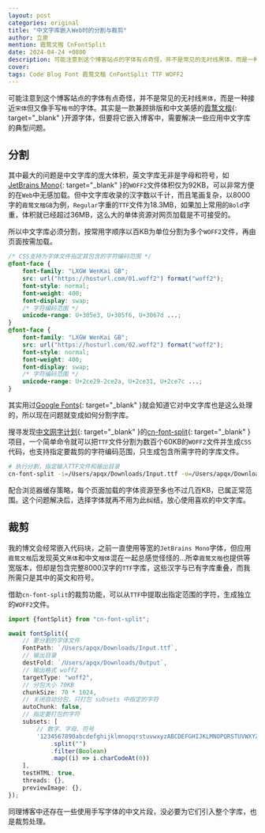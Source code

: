 ```yaml
---
layout: post
categories: original
title: "中文字库嵌入Web时的分割与裁剪"
author: 立泉
mention: 霞鹜文楷 CnFontSplit
date: 2024-04-24 +0800
description: 可能注意到这个博客站点的字体有点奇怪，并不是常见的无衬线黑体，而是一种接近宋体但又像手写楷书的字体。其实是一款兼顾排版和中文美感的霞鹜文楷开源字体，但要将它嵌入博客中，需要解决一些应用中文字库的典型问题。
cover: 
tags: Code Blog Font 霞鹜文楷 CnFontSplit TTF WOFF2
---
```


可能注意到这个博客站点的字体有点奇怪，并不是常见的无衬线`黑体`，而是一种接近`宋体`但又像手写`楷书`的字体。其实是一款兼顾排版和中文美感的[霞鹜文楷](https://github.com/lxgw/LxgwWenKai){: target="_blank" }开源字体，但要将它嵌入博客中，需要解决一些应用中文字库的典型问题。

## 分割

其中最大的问题是中文字库的庞大体积，英文字库无非是字母和符号，如[JetBrains Mono](https://www.jetbrains.com/lp/mono/){: target="_blank" }的`WOFF2`文件体积仅为92KB，可以非常方便的在`Web`中无感加载。但中文字库收录的汉字数以千计，而且笔画复杂，以8000字的`霞鹜文楷GB`为例，`Regular`字重的`TTF`文件为18.3MB，如果加上常用的`Bold`字重，体积就已经超过36MB，这么大的单体资源对网页加载是不可接受的。

所以中文字库必须分割，按常用字顺序以百KB为单位分割为多个`WOFF2`文件，再由页面按需加载。

```css
/* CSS支持为字体文件指定其包含的字符编码范围 */
@font-face {
    font-family: "LXGW WenKai GB";
    src: url("https://hosturl.com/01.woff2") format("woff2");
    font-style: normal;
    font-weight: 400;
    font-display: swap;
    /* 字符编码范围 */
    unicode-range: U+305e3, U+305f6, U+3067d ...;
}
@font-face {
    font-family: "LXGW WenKai GB";
    src: url("https://hosturl.com/02.woff2") format("woff2");
    font-style: normal;
    font-weight: 400;
    font-display: swap;
    /* 字符编码范围 */
    unicode-range: U+2ce29-2ce2a, U+2ce31, U+2ce7c ...;
}
```

其实用过[Google Fonts](https://fonts.google.com/specimen/Ma+Shan+Zheng?subset=chinese-simplified){: target="_blank" }就会知道它对中文字库也是这么处理的，所以现在问题就变成如何分割字库。

搜寻发现[中文网字计划](https://chinese-font.netlify.app){: target="_blank" }的[cn-font-split](https://github.com/KonghaYao/cn-font-split){: target="_blank" }项目，一个简单命令就可以把`TTF`文件分割为数百个60KB的`WOFF2`文件并生成`CSS`代码，也支持指定要裁剪的字符编码范围，只生成包含所需字符的字库文件。

```sh
# 执行分割，指定输入TTF文件和输出目录
cn-font-split -i=/Users/apqx/Downloads/Input.ttf -o=/Users/apqx/Downloads/Output
```

配合浏览器缓存策略，每个页面加载的字体资源至多也不过几百KB，已属正常范围。这个问题解决后，选择字体就再不用为此纠结，放心使用喜欢的中文字库。

## 裁剪

我的博文会经常嵌入代码块，之前一直使用等宽的`JetBrains Mono`字体，但应用`霞鹜文楷`后发现英文`黑体`和中文`楷体`混在一起总感觉怪怪的...所幸`霞鹜文楷`也提供等宽版本，但却是包含完整8000汉字的`TTF`字库，这些汉字与已有字库重叠，而我所需只是其中的英文和符号。

借助`cn-font-split`的裁剪功能，可以从`TTF`中提取出指定范围的字符，生成独立的`WOFF2`文件。

```ts
import {fontSplit} from "cn-font-split";

await fontSplit({
    // 要分割的字体文件
    FontPath: `/Users/apqx/Downloads/Input.ttf`,
    // 输出目录
    destFold: `/Users/apqx/Downloads/Output`,
    // 输出格式 woff2
    targetType: "woff2",
    // 分包大小 70KB
    chunkSize: 70 * 1024,
    // 关闭自动分包，只打包 subsets 中指定的字符
    autoChunk: false,
    // 指定要打包的字符
    subsets: [
        // 数字、字母、符号
        '1234567890abcdefghijklmnopqrstuvwxyzABCDEFGHIJKLMNOPQRSTUVWXYZ`~!@#$%^&*()-_=+\\|{}[];:\'"<>,.?/ '
            .split("")
            .filter(Boolean)
            .map((i) => i.charCodeAt(0))
    ],
    testHTML: true,
    threads: {},
    previewImage: {},
});
```

同理博客中还存在一些使用手写字体的中文片段，没必要为它们引入整个字库，也是裁剪处理。
